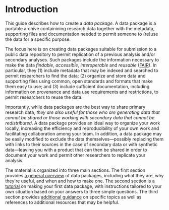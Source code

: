 # Introduction

This guide describes how to create a *data package*. A data package is a
portable archive containining research data together with the metadata,
supporting files and documentation needed to permit someone to (re)use the
data for a specific purpose.

The focus here is on creating data packages suitable for submission to a
public data repository to permit replication of a previous analysis and/or
secondary analyses. Such packages include the information necessary to make
the data *findable*, *accessible*, *interoperable* and *reusable*
([FAIR](https://www.go-fair.org/fair-principles/)). In particular, they (1)
include metadata that may be indexed and searched to permit researchers to
find the data; (2) organize and store data and supporting files using common,
open standards and formats that make them easy to use; and (3) include
sufficient documentation, including information on provenance and data use
requirements and restrictions, to permit researchers to reuse the data.

Importantly, while data packages are the best way to share primary research
data, *they are also useful for those who are generating data that cannot be
shared or those working with secondary data that cannot be redistributed*. A
data package provides an ideal way to organize your work locally, increasing
the efficiency and reproducibility of your own work and facilitating
collaboration among your team. In addition, a data package may be easily
modified to exclude the data themselves—possibly replacing them with links to
their sources in the case of secondary data or with synthetic data—leaving you
with a product that can then be shared in order to document your work and
permit other researchers to replicate your analysis.

The material is organized into three main sections. The first section provides
[a general overview](overview/who) of data packages, including what they are,
why they're useful, and when and how to make one. The second section is a
[tutorial](fit) on making your first data package, with instructions tailored
to your own situation based on your answers to three simple questions. The
third section provides [additional guidance](g-and-r) on specific topics as
well as references to additional resources that may be helpful.
